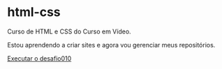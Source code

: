 # html-css
 Curso de HTML e CSS do Curso em Vídeo.

 Estou aprendendo a criar sites e agora vou gerenciar meus repositórios.

 <a href="https://josesenasilva.github.io/projeto-android/blob/main/index.html">Executar o desafio010</a>
